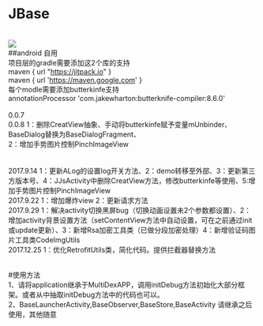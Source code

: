 # JBase
<br>[![](https://jitpack.io/v/JJS-CN/JBase.svg)](https://jitpack.io/#JJS-CN/JBase)
<br>##android 自用
<br>项目层的gradle需要添加这2个库的支持
<br>        maven { url "https://jitpack.io" }
<br>        maven { url 'https://maven.google.com' }
<br>  每个modle需要添加butterkinfe支持
<br>        annotationProcessor 'com.jakewharton:butterknife-compiler:8.6.0'
<br>
<br>0.0.7
<br>0.0.8  1：删除CreatView抽象、手动将butterkinfe赋予变量mUnbinder、BaseDialog替换为BaseDialogFragment、
<br>2：增加手势图片控制PinchImageView
<br>
<br>
<br>2017.9.14  1：更新ALog的设置log开关方法、2：demo转移至外部、3：更新第三方版本号、4：JJsActivity中删除CreatView方法，修改butterkinfe等使用、5:增加手势图片控制PinchImageView
<br>2017.9.22  1：增加爆炸view 2：更新请求方法
<br>2017.9.29  1：解决activity切换黑屏bug（切换动画设置未2个参数都设置）、2：增加activity背景设置方法（setContentView方法中自动设置，可在之前通过init或update更新）、3：新增Rsa加密工具类（已做分段加密处理）4：新增验证码图片工具类CodeImgUtils
<br>2017.12.25 1：优化RetrofitUtils类，简化代码。提供拦截器替换方法

<br> #使用方法
<br> 1、请将application继承于MultiDexAPP，调用initDebug方法初始化大部分框架。或者从中抽取initDebug方法中的代码也可以。
<br> 2、BaseLauncherActivity,BaseObserver,BaseStore,BaseActivity 请继承之后使用，其他随意
